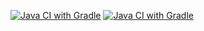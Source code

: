 [![Java CI with Gradle](https://github.com/TyuNata/rest/actions/workflows/gradle.yml/badge.svg)](https://github.com/TyuNata/rest/actions/workflows/gradle.yml)
[![Java CI with Gradle](https://github.com/TyuNata/rest/actions/workflows/gradle.yml/badge.svg)](https://github.com/TyuNata/rest/actions/workflows/gradle.yml)
